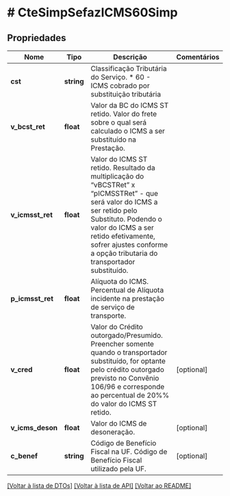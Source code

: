 # # CteSimpSefazICMS60Simp

## Propriedades

Nome | Tipo | Descrição | Comentários
------------ | ------------- | ------------- | -------------
**cst** | **string** | Classificação Tributária do Serviço.  * 60 - ICMS cobrado por substituição tributária |
**v_bcst_ret** | **float** | Valor da BC do ICMS ST retido.  Valor do frete sobre o qual será calculado o ICMS a ser substituído na Prestação. |
**v_icmsst_ret** | **float** | Valor do ICMS ST retido.  Resultado da multiplicação do “vBCSTRet” x “pICMSSTRet” - que será valor do ICMS a ser retido pelo Substituto. Podendo o valor do ICMS a ser retido efetivamente, sofrer ajustes conforme a opção tributaria do transportador substituído. |
**p_icmsst_ret** | **float** | Alíquota do ICMS.  Percentual de Alíquota incidente na prestação de serviço de transporte. |
**v_cred** | **float** | Valor do Crédito outorgado/Presumido.  Preencher somente quando o transportador substituído, for optante pelo crédito outorgado previsto no Convênio 106/96 e corresponde ao percentual de 20%% do valor do ICMS ST retido. | [optional]
**v_icms_deson** | **float** | Valor do ICMS de desoneração. | [optional]
**c_benef** | **string** | Código de Benefício Fiscal na UF.  Código de Benefício Fiscal utilizado pela UF. | [optional]

[[Voltar à lista de DTOs]](../../README.md#models) [[Voltar à lista de API]](../../README.md#endpoints) [[Voltar ao README]](../../README.md)

